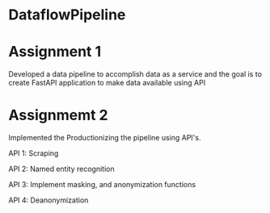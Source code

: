 # DataflowPipeline

# Assignment 1

Developed a data pipeline to accomplish data as a service and the goal is to create FastAPI application to make data available using API

# Assignmemt 2

Implemented the Productionizing the pipeline using API's.

API 1: Scraping

API 2: Named entity recognition

API 3: Implement masking, and anonymization functions

API 4: Deanonymization

